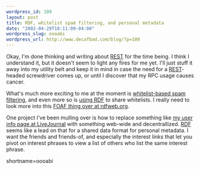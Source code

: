 ```yaml
--- 
wordpress_id: 109
layout: post
title: RDF, whitelist spam filtering, and personal metadata
date: "2002-04-29T18:11:09-04:00"
wordpress_slug: oooabi
wordpress_url: http://www.decafbad.com/blog/?p=109
---
```

<p>Okay, I'm done thinking and writing about <a href="http://www.decafbad.com/twiki/bin/view/Main/REST">REST</a> for the time being.  I think I understand it, but it doesn't seem to light any fires for me yet.  I'll just stuff it away into my utility belt and keep it in mind in case the need for a <a href="http://www.decafbad.com/twiki/bin/view/Main/REST">REST</a>-headed screwdriver comes up, or until I discover that my RPC usage causes cancer.</p>
<p>What's much more exciting to me at the moment is <a href="http://impressive.net/people/gerald/2000/12/spam-filtering.html">whitelist-based spam filtering</a>, and even more so is <a href="http://www.w3.org/2001/12/rubyrdf/util/foafwhite/intro.html">using <a href="http://www.decafbad.com/twiki/bin/view/Main/RDF">RDF</a> to share whitelists</a>.  I really need to look more into this <a href="http://rdfweb.org/">FOAF thing over at rdfweb.org</a>.</p>
<p>One project I've been mulling over is how to replace something like <a href="http://www.livejournal.com/userinfo.bml?user=deus_x">my user info page at <a href="http://www.decafbad.com/twiki/bin/view/Main/LiveJournal">LiveJournal</a></a> with something web-wide and decentrallized.  <a href="http://www.decafbad.com/twiki/bin/view/Main/RDF">RDF</a> seems like a lead on that for a shared data format for personal metadata.  I want the friends and friends-of, and especially the interest links that let you pivot on interest phrases to view a list of others who list the same interest phrase.</p>
<!--more-->
shortname=oooabi
